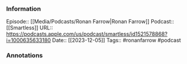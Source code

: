 ### Information

Episode:: [[Media/Podcasts/Ronan Farrow|Ronan Farrow]]
Podcast:: [[Smartless]]
URL:: https://podcasts.apple.com/us/podcast/smartless/id1521578868?i=1000635633180
Date:: [[2023-12-05]]
Tags:: #ronanfarrow
#podcast


### Annotations

